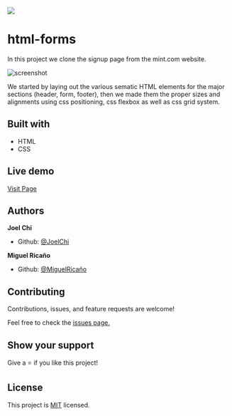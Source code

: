 ![](https://img.shields.io/badge/Microverse-blueviolet)

# html-forms

In this project we clone the signup page from the mint.com website.

![screenshot](../featureDev/screenshot/screenshot.png) 

We started by laying out the various sematic HTML elements for the major sections (header, form, footer), then we made them the proper sizes and alignments using css positioning, css flexbox as well as css grid system.

<h2>Built with</h2>
<ul>
  <li>HTML</li>
  <li>CSS</li>
</ul>

<h2>Live demo</h2>
<a href="https://abongsjoel.github.io/html-forms/">Visit Page</a>

<h2>Authors</h2>
<p><strong>Joel Chi</strong></p>
<ul>
  <li>Github: <a href="https://github.com/abongsjoel">@JoelChi</a>
</ul>
<p><strong>Miguel Ricaño</strong></p>
<ul>
  <li>Github: <a href="https://github.com/mricanho">@MiguelRicaño</a>
</ul>
  
<h2>Contributing</h2>
<p>Contributions, issues, and feature requests are welcome!<p>
<p>Feel free to check the <a href="https://github.com/abongsjoel/html-forms/issues/1">issues page.</a></p>
 
<h2>Show your support</h2>
Give a ⭐️ if you like this project!
  
<h2>License</h2>
  <p>This project is <a href="../main/LICENSE">MIT</a> licensed.</p>
